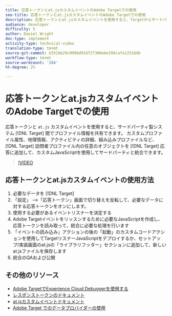 ```yaml
---
title: 応答トークンとat.jsカスタムイベントのAdobe Targetでの使用
seo-title: 応答トークンとat.jsカスタムイベントのAdobe Targetでの使用
description: 応答トークンとat.jsカスタムイベントを使用すると、Targetからサードパーティ製システムにプロファイル情報を共有できます。 カスタムプロファイル属性、地理情報、アクティビティの詳細、組み込みプロファイルなど、Target訪問者プロファイル内の任意のオブジェクトをTargetの応答に追加し、カスタムJavaScriptを使用してサードパーティと統合できます。
audience: developer
difficulty: 5
author: Daniel Wright
doc-type: implement
activity-type: technical-video
translation-type: tm+mt
source-git-commit: b331bb29c099bd91df27300ebe199cafa12516db
workflow-type: tm+mt
source-wordcount: '284'
ht-degree: 2%

---
```



# 応答トークンとat.jsカスタムイベントのAdobe Targetでの使用

応答トークンと `at.js` カスタムイベントを使用すると、サードパーティ製システム [!DNL Target] 間でプロファイル情報を共有できます。 カスタムプロファイル属性、地理情報、アクティビティの詳細、組み込みプロファイルなど、 [!DNL Target] 訪問者プロファイル内の任意のオブジェクトを [!DNL Target] 応答に追加して、カスタムJavaScriptを使用してサードパーティと統合できます。

>[!VIDEO](https://video.tv.adobe.com/v/23253/?quality=12)

## 応答トークンとat.jsカスタムイベントの使用方法

1. 必要なデータを [!DNL Target]
1. 「設定」 —>「応答トークン」画面で切り替えを反転して、必要なデータに対する応答トークンをオンにします。
1. 使用する必要があるイベントリスナーを決定する
1. Adobe Targetイベントをリッスンするために必要なJavaScriptを作成し、応答トークンを読み取って、統合に必要な処理を行います
1. 「イベントの読み込み」アクションの後の「起動」のカスタムコードアクションを使用してTargetリスナーJavaScriptをデプロイするか、セットアップ/実装画面のat.jsの「ライブラリフッター」セクションに追加して、新しいat.jsファイルを保存します
1. 統合のQAおよび公開

## その他のリソース

* [Adobe TargetでExperience Cloud Debuggerを使用する](../troubleshooting/troubleshoot-with-the-experience-cloud-debugger.md)
* [レスポンストークンのドキュメント](https://docs.adobe.com/help/en/target/using/administer/response-tokens.html)
* [at.jsカスタムイベントドキュメント](https://docs.adobe.com/content/help/en/target/using/implement-target/client-side/functions-overview/atjs-custom-events.html)
* [Adobe Target でのデータプロバイダーの使用](use-data-providers-to-integrate-third-party-data.md)